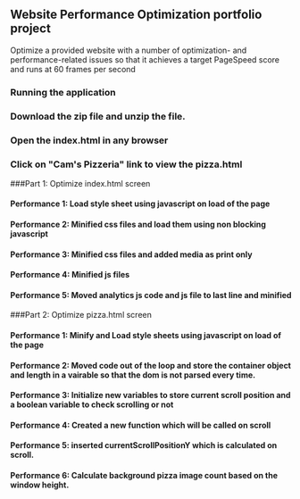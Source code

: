 ## Website Performance Optimization portfolio project
Optimize a provided website with a number of optimization- and performance-related issues so that it achieves a target PageSpeed score and runs at 60 frames per second

### Running the application
### Download the zip file and unzip the file.
### Open the index.html in any browser
### Click on "Cam's Pizzeria" link to view the pizza.html

###Part 1: Optimize index.html screen
#### Performance 1: Load style sheet using javascript on load of the page
#### Performance 2: Minified css files and load  them using non blocking javascript
#### Performance 3: Minified css files and added media as print only
#### Performance 4: Minified js files
#### Performance 5: Moved analytics js code and js file to last line  and minified

###Part 2: Optimize pizza.html screen
#### Performance 1: Minify and Load style sheets using javascript on load of the page
#### Performance 2: Moved code out of the loop and store the container object and length in a vairable so that the dom is not parsed every time.
#### Performance 3: Initialize new variables to store current scroll position and a boolean variable to check scrolling or not
#### Performance 4: Created a  new function which will be called on scroll
#### Performance 5: inserted currentScrollPositionY  which is calculated on scroll.
#### Performance 6: Calculate background pizza image count based on the window height.
